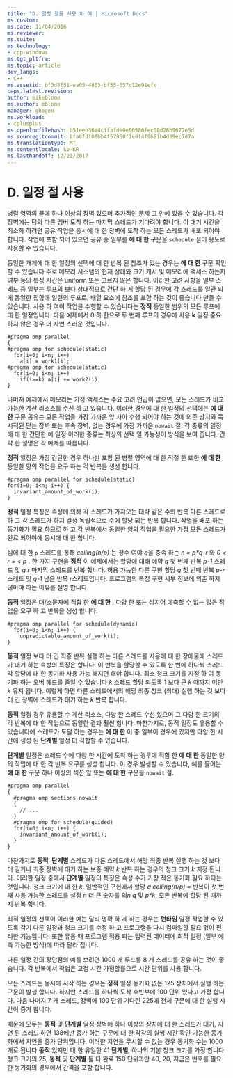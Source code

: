 ```yaml
---
title: "D. 일정 절을 사용 하 여 | Microsoft Docs"
ms.custom: 
ms.date: 11/04/2016
ms.reviewer: 
ms.suite: 
ms.technology:
- cpp-windows
ms.tgt_pltfrm: 
ms.topic: article
dev_langs:
- C++
ms.assetid: bf3d8f51-ea05-4803-bf55-657c12e91efe
caps.latest.revision: 
author: mikeblome
ms.author: mblome
manager: ghogen
ms.workload:
- cplusplus
ms.openlocfilehash: b51eeb36a4cffafde0e90586fec08d28b9672e5d
ms.sourcegitcommit: 8fa8fdf0fbb4f57950f1e8f4f9b81b4d39ec7d7a
ms.translationtype: MT
ms.contentlocale: ko-KR
ms.lasthandoff: 12/21/2017
---
```

# <a name="d-using-the-schedule-clause"></a>D. 일정 절 사용
병렬 영역의 끝에 하나 이상의 장벽 있으며 추가적인 문제 그 안에 있을 수 있습니다. 각 장벽에는 팀의 다른 멤버 도착 하는 마지막 스레드가 기다려야 합니다. 이 대기 시간을 최소화 하려면 공유 작업을 동시에 대 한 장벽에 도착 하는 모든 스레드가 배포 되어야 합니다. 작업에 포함 되어 있으면 공유 중 일부를 **에 대 한** 구문을 `schedule` 절이 용도로 사용할 수 있습니다.  
  
 동일한 개체에 대 한 일정의 선택에 대 한 반복 된 참조가 있는 경우는 **에 대 한** 구문 확인할 수 있습니다 주로 메모리 시스템의 현재 상태와 크기 캐시 및 메모리에 액세스 하는지 여부 등의 특징 시간은 uniform 또는 고르지 않은 합니다. 이러한 고려 사항을 일부 스레드 중 일부는 루프의 보다 상대적으로 간단 하 게 할당 된 경우에 각 스레드를 일관 되 게 동일한 집합에 일련의 루프로, 배열 요소에 참조를 포함 하는 것이 좋습니다 만들 수 있습니다. 사용 하 여이 작업을 수행할 수 있습니다는 **정적** 동일한 범위의 모든 루프에 대 한 일정입니다. 다음 예제에서 0 하 한으로 두 번째 루프의 경우에 사용 **k** 일정 중요 하지 않은 경우 더 자연 스러운 것입니다.  
  
```  
#pragma omp parallel  
{  
#pragma omp for schedule(static)  
  for(i=0; i<n; i++)  
    a[i] = work1(i);  
#pragma omp for schedule(static)  
  for(i=0; i<n; i++)  
    if(i>=k) a[i] += work2(i);  
}  
```  
  
 나머지 예제에서 메모리는 가정 액세스는 주요 고려 언급이 없으면, 모든 스레드가 비교 가능한 계산 리소스를 수신 하 고 있습니다. 이러한 경우에 대 한 일정의 선택에는 **에 대 한** 구문 공유는 모든 작업을 가장 가까운 앞 사이 수행 되어야 하는 것에 의존 방지와 묵시적된 닫는 장벽 또는 후속 장벽, 없는 경우에 가장 가까운 `nowait` 절. 각 종류의 일정에 대 한 간단한 예 일정 이러한 종류는 최상의 선택 일 가능성이 방식을 보여 줍니다. 간략 한 설명은 각 예제를 따릅니다.  
  
 **정적** 일정은 가장 간단한 경우 하나만 포함 된 병렬 영역에 대 한 적절 한 또한 **에 대 한** 동일한 양의 작업을 요구 하는 각 반복을 생성 합니다.  
  
```  
#pragma omp parallel for schedule(static)  
for(i=0; i<n; i++) {  
  invariant_amount_of_work(i);  
}  
```  
  
 **정적** 일정 특징은 속성에 의해 각 스레드가 가져오는 대략 같은 수의 반복 다른 스레드로 하 고 각 스레드가 하지 결정 독립적으로 수에 할당 되는 반복 합니다. 작업을 배포 하는 동기화가 필요 하므로 하 고 각 반복에서 동일한 양의 작업을 필요한 가정 모든 스레드가 완료 되어야에 동시에 대 한 합니다.  
  
 팀에 대 한 `p` 스레드를 통해 *ceiling(n/p)* 는 정수 여야 *q*을 충족 하는 *n = p\*q-r* 와 *0 < r = < p* . 한 가지 구현을 **정적** 이 예제에서는 할당에 대해 예약 *q* 첫 번째 반복 *p-1* 스레드 및 *q r* 마지막 스레드를 반복 합니다.  허용 가능한 다른 구현 할당 *q* 첫 번째 반복 *p-r* 스레드 및 *q-1* 남은 반복 *r*스레드입니다. 프로그램의 특정 구현 세부 정보에 의존 하지 않아야 하는 이유를 설명 합니다.  
  
 **동적** 일정은 대/소문자에 적합 한 **에 대 한** , 다양 한 또는 심지어 예측할 수 없는 많은 작업을 요구 하 고 반복을 생성 합니다.  
  
```  
#pragma omp parallel for schedule(dynamic)  
  for(i=0; i<n; i++) {  
    unpredictable_amount_of_work(i);  
}  
```  
  
 **동적** 일정 보다 더 긴 최종 반복 실행 하는 다른 스레드를 사용에 대 한 장애물에 스레드가 대기 하는 속성의 특징은 합니다. 이 반복을 할당할 수 있도록 한 번에 하나씩 스레드 각 할당에 대 한 동기화 사용 가능 해지면 해야 합니다. 최소 청크 크기를 지정 하 여 동기화 하는 오버 헤드를 줄일 수 있습니다 *k* 스레드 할당 되도록 1 보다 큰 *k* 때까지 미만 *k* 유지 됩니다. 이렇게 하면 다른 스레드에서의 해당 최종 청크 (최대) 실행 하는 것 보다 더 긴 장벽에 스레드가 대기 하는 *k* 반복 합니다.  
  
 **동적** 일정 경우 유용할 수 계산 리소스, 다양 한 스레드 수신 있으며 그 다양 한 크기의 각 반복에 대 한 작업으로 동일한 결과 훨씬 합니다. 마찬가지로, 동적 일정도 유용할 수 있습니다에 스레드가 도달 하는 경우는 **에 대 한** 이 중 일부이 경우에 있지만 다양 한 시간에 생성 된 **단계별** 일정 더 적합할 수 있습니다.  
  
 **단계별** 일정은 스레드 수에 다양 한 시간에 도착 하는 경우에 적합 한 **에 대 한** 동일한 양의 작업에 대 한 각 반복 요구를 생성 합니다. 이 경우 발생할 수 있습니다, 예를 들어는 **에 대 한** 구문 하나 이상의 섹션 앞 또는 **에 대 한** 구문을 `nowait` 절.  
  
```  
#pragma omp parallel  
{  
  #pragma omp sections nowait  
  {  
    // ...  
  }  
  #pragma omp for schedule(guided)  
  for(i=0; i<n; i++) {  
    invariant_amount_of_work(i);  
  }  
}  
```  
  
 마찬가지로 **동적**, **단계별** 스레드가 다른 스레드에서 해당 최종 반복 실행 하는 것 보다 더 길거나 최종 장벽에 대기 하는 보증 예약 *k* 반복 하는 경우의 청크 크기 *k* 지정 됩니다. 이러한 일정 중에서 **단계별** 일정의 특징은 속성 수가 가장 적은 동기화 필요 하다는 것입니다. 청크 크기에 대 한 *k*, 일반적인 구현에서 할당 *q ceiling(n/p) =* 반복이 첫 번째 사용 가능한 스레드를 설정  *n*  더 큰 숫자를 의*n q* 및 *p\*k*, 모든 반복에 할당 된 때까지 반복 합니다.  
  
 최적 일정의 선택이 이러한 예는 달리 명확 하 게 하는 경우는 **런타임** 일정 작업할 수 있도록 각기 다른 일정과 청크 크기를 수정 하 고 프로그램을 다시 컴파일할 필요 없이 편리한 기능입니다. 또한 유용 때 프로그램 적용 되는 입력된 데이터에 최적 일정 (일부 예측 가능한 방식)에 따라 달라 집니다.  
  
 다른 일정 간의 장단점의 예를 보려면 1000 개 루프를 8 개 스레드를 공유 하는 것이 좋습니다. 각 반복에서 작업은 고정 시간 가정할를으로 시간 단위를 사용 합니다.  
  
 모든 스레드는 동시에 시작 하는 경우는 **정적** 일정 동기화 없는 125 장치에서 실행 하는 구문이 발생 합니다. 하지만 스레드를 하나씩 도착 후반부에 100 단위 있다고 가정 합니다. 다음 나머지 7 개 스레드, 장벽에 100 단위 기다린 225에 전체 구문에 대 한 실행 시간이 증가 합니다.  
  
 때문에 모두는 **동적** 및 **단계별** 일정 장벽에 하나 이상의 장치에 대 한 스레드가 대기, 지연 된 스레드 하면 138에만 증가 하는 구문에 대 한 각각의 실행 시간 확인 가능한 동기화에서 지연을 증가 단위입니다. 이러한 지연을 무시할 수 없는 경우 동기화 수는 1000 개로 됩니다 **동적** 있지만 대 한 유일한 41 **단계별**, 하나의 기본 청크 크기를 가정 합니다. 청크 크기의 25, **동적** 및 **단계별** 둘 다 완료 150 단위과만 40, 20, 지금은 번호를 필요한 동기화의 경우에서 간격을 포함 합니다.